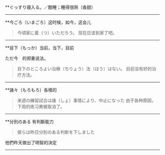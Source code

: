 
**ぐっすり寝入る。／酣睡；睡得很熟（香甜）

---

**今ごろ（いまごろ）这时候，如今，这会儿

> 今頃家に着（つ）いただろう。
> 现在应该到家了吧。

---

**目下（もっか）当前，当下，目前

ただ今　的郑重说法。

> 目下のところよい治療（ちりょう）法（ほう）はない。
> 目前没有好的治疗方法。

---

**諸々（もろもろ）各樣的

>来週の練習試合は諸（しょ）事情により、中止になった
>由于各种原因，下周的练习赛被取消了。

---
**分別のある 有判斷能力

>彼らは昨日分別のある判断を下しました

他們昨天做出了明智的決定

---
